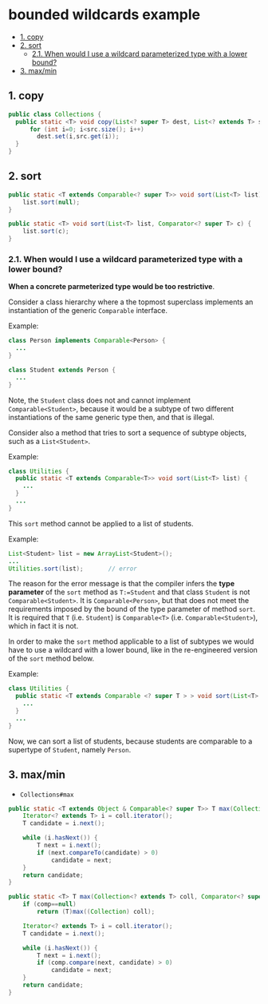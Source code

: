 # bounded wildcards example

<!-- TOC -->

- [1. copy](#1-copy)
- [2. sort](#2-sort)
  - [2.1. When would I use a wildcard parameterized type with a lower bound?](#21-when-would-i-use-a-wildcard-parameterized-type-with-a-lower-bound)
- [3. max/min](#3-maxmin)

<!-- /TOC -->

## 1. copy

```java
public class Collections {
  public static <T> void copy(List<? super T> dest, List<? extends T> src) {  // uses bounded wildcards
      for (int i=0; i<src.size(); i++)
        dest.set(i,src.get(i));
  }
}
```

## 2. sort

```java
public static <T extends Comparable<? super T>> void sort(List<T> list) {
    list.sort(null);
}

public static <T> void sort(List<T> list, Comparator<? super T> c) {
    list.sort(c);
}
```

### 2.1. When would I use a wildcard parameterized type with a lower bound?

**When a concrete parmeterized type would be too restrictive**.

Consider a class hierarchy where a the topmost superclass implements an instantiation of the generic `Comparable` interface.

Example:

```java
class Person implements Comparable<Person> {
  ...
}

class Student extends Person {
  ...
}
```

Note, the `Student` class does not and cannot implement `Comparable<Student>`, because it would be a subtype of two different instantiations of the same generic type then, and that is illegal.

Consider also a method that tries to sort a sequence of subtype objects, such as a `List<Student>`.

Example:

```java
class Utilities {
  public static <T extends Comparable<T>> void sort(List<T> list) {
    ...
  }
  ...
}
```

This `sort` method cannot be applied to a list of students.

Example:

```java
List<Student> list = new ArrayList<Student>();
...
Utilities.sort(list);       // error
```

The reason for the error message is that the compiler infers the **type parameter** of the `sort` method as `T:=Student` and that class `Student` is not `Comparable<Student>`. It is `Comparable<Person>`, but that does not meet the requirements imposed by the bound of the type parameter of method `sort`.  It is required that `T` (i.e. `Student`) is `Comparable<T>` (i.e. `Comparable<Student>`), which in fact it is not.

In order to make the `sort` method applicable to a list of subtypes we would have to use a wildcard with a lower bound, like in the re-engineered version of the `sort` method below.

Example:

```java
class Utilities {
  public static <T extends Comparable <? super T > > void sort(List<T> list) {
    ...
  }
  ...
}
```

Now, we can sort a list of students, because students are comparable to a supertype of `Student`, namely `Person`.

## 3. max/min

- `Collections#max`

```java
public static <T extends Object & Comparable<? super T>> T max(Collection<? extends T> coll) {
    Iterator<? extends T> i = coll.iterator();
    T candidate = i.next();

    while (i.hasNext()) {
        T next = i.next();
        if (next.compareTo(candidate) > 0)
            candidate = next;
    }
    return candidate;
}

public static <T> T max(Collection<? extends T> coll, Comparator<? super T> comp) {
    if (comp==null)
        return (T)max((Collection) coll);

    Iterator<? extends T> i = coll.iterator();
    T candidate = i.next();

    while (i.hasNext()) {
        T next = i.next();
        if (comp.compare(next, candidate) > 0)
            candidate = next;
    }
    return candidate;
}
```


